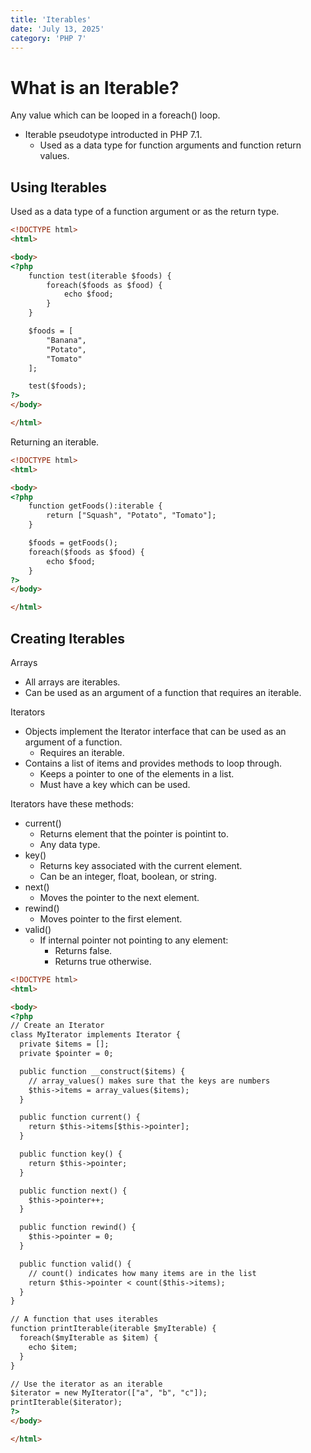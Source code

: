```yaml
---
title: 'Iterables'
date: 'July 13, 2025'
category: 'PHP 7'
---
```


# What is an Iterable?

Any value which can be looped in a foreach() loop.
- Iterable pseudotype introducted in PHP 7.1.
  - Used as a data type for function arguments and function return values.

## Using Iterables

Used as a data type of a function argument or as the return type.

```html
<!DOCTYPE html>
<html>

<body>
<?php
    function test(iterable $foods) {
        foreach($foods as $food) {
            echo $food;
        }
    }

    $foods = [
        "Banana",
        "Potato",
        "Tomato"
    ];

    test($foods);
?>
</body>

</html>
```

Returning an iterable.

```html
<!DOCTYPE html>
<html>

<body>
<?php
    function getFoods():iterable {
        return ["Squash", "Potato", "Tomato"];
    }

    $foods = getFoods();
    foreach($foods as $food) {
        echo $food;
    }
?>
</body>

</html>
```

## Creating Iterables

Arrays
- All arrays are iterables.
- Can be used as an argument of a function that requires an iterable.

Iterators
- Objects implement the Iterator interface that can be used as an argument of a function.
  - Requires an iterable.
- Contains a list of items and provides methods to loop through.
  - Keeps a pointer to one of the elements in a list.
  - Must have a key which can be used.

Iterators have these methods:
- current()
  - Returns element that the pointer is pointint to.
  - Any data type.
- key()
  - Returns key associated with the current element.
  - Can be an integer, float, boolean, or string.
- next()
  - Moves the pointer to the next element.
- rewind()
  - Moves pointer to the first element.
- valid()
  - If internal pointer not pointing to any element:
    - Returns false.
    - Returns true otherwise.

```html
<!DOCTYPE html>
<html>

<body>
<?php
// Create an Iterator
class MyIterator implements Iterator {
  private $items = [];
  private $pointer = 0;

  public function __construct($items) {
    // array_values() makes sure that the keys are numbers
    $this->items = array_values($items);
  }

  public function current() {
    return $this->items[$this->pointer];
  }

  public function key() {
    return $this->pointer;
  }

  public function next() {
    $this->pointer++;
  }

  public function rewind() {
    $this->pointer = 0;
  }

  public function valid() {
    // count() indicates how many items are in the list
    return $this->pointer < count($this->items);
  }
}

// A function that uses iterables
function printIterable(iterable $myIterable) {
  foreach($myIterable as $item) {
    echo $item;
  }
}

// Use the iterator as an iterable
$iterator = new MyIterator(["a", "b", "c"]);
printIterable($iterator);
?>
</body>

</html>
```